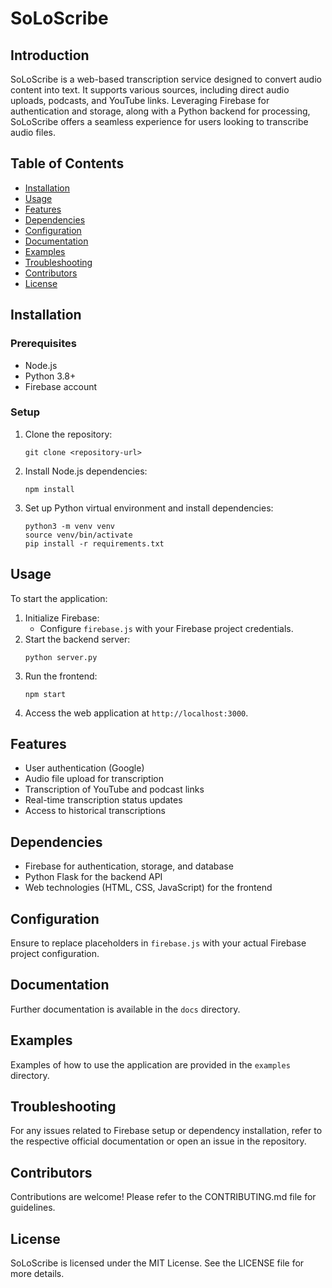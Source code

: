 
# SoLoScribe

## Introduction

SoLoScribe is a web-based transcription service designed to convert audio content into text. It supports various sources, including direct audio uploads, podcasts, and YouTube links. Leveraging Firebase for authentication and storage, along with a Python backend for processing, SoLoScribe offers a seamless experience for users looking to transcribe audio files.

## Table of Contents

- [Installation](#installation)
- [Usage](#usage)
- [Features](#features)
- [Dependencies](#dependencies)
- [Configuration](#configuration)
- [Documentation](#documentation)
- [Examples](#examples)
- [Troubleshooting](#troubleshooting)
- [Contributors](#contributors)
- [License](#license)

## Installation

### Prerequisites

- Node.js
- Python 3.8+
- Firebase account

### Setup

1. Clone the repository:
   ```
   git clone <repository-url>
   ```
2. Install Node.js dependencies:
   ```
   npm install
   ```
3. Set up Python virtual environment and install dependencies:
   ```
   python3 -m venv venv
   source venv/bin/activate
   pip install -r requirements.txt
   ```

## Usage

To start the application:

1. Initialize Firebase:
   - Configure `firebase.js` with your Firebase project credentials.
2. Start the backend server:
   ```
   python server.py
   ```
3. Run the frontend:
   ```
   npm start
   ```
4. Access the web application at `http://localhost:3000`.

## Features

- User authentication (Google)
- Audio file upload for transcription
- Transcription of YouTube and podcast links
- Real-time transcription status updates
- Access to historical transcriptions

## Dependencies

- Firebase for authentication, storage, and database
- Python Flask for the backend API
- Web technologies (HTML, CSS, JavaScript) for the frontend

## Configuration

Ensure to replace placeholders in `firebase.js` with your actual Firebase project configuration.

## Documentation

Further documentation is available in the `docs` directory.

## Examples

Examples of how to use the application are provided in the `examples` directory.

## Troubleshooting

For any issues related to Firebase setup or dependency installation, refer to the respective official documentation or open an issue in the repository.

## Contributors

Contributions are welcome! Please refer to the CONTRIBUTING.md file for guidelines.

## License

SoLoScribe is licensed under the MIT License. See the LICENSE file for more details.
